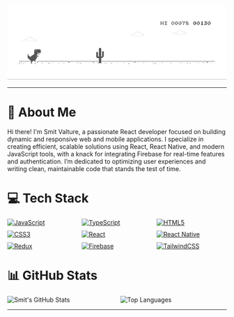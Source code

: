 <a href="https://chromedino.com">
  <picture>
    <source media="(prefers-color-scheme: dark)" srcset="./public/README/img/dino-dark.gif" />
    <source media="(prefers-color-scheme: light)" srcset="./public/README/img/dino.gif" />
    <img alt="https://smitvalture.netlify.app" src="./public/README/img/dino.gif" />
  </picture>
</a>

---

# 💫 About Me
Hi there! I'm Smit Valture, a passionate React developer focused on building dynamic and responsive web and mobile applications. I specialize in creating efficient, scalable solutions using React, React Native, and modern JavaScript tools, with a knack for integrating Firebase for real-time features and authentication. I’m dedicated to optimizing user experiences and writing clean, maintainable code that stands the test of time.

# 💻 Tech Stack
<div style="display: grid; grid-template-columns: repeat(3, 1fr); gap: 10px;">
  <a href="#"><img src="https://img.shields.io/badge/JAVASCRIPT-%23323330.svg?style=for-the-badge&logo=javascript&logoColor=%23F7DF1E" alt="JavaScript" /></a>
  <a href="#"><img src="https://img.shields.io/badge/TYPESCRIPT-%23007ACC.svg?style=for-the-badge&logo=typescript&logoColor=white" alt="TypeScript" /></a>
  <a href="#"><img src="https://img.shields.io/badge/HTML5-%23E34F26.svg?style=for-the-badge&logo=html5&logoColor=white" alt="HTML5" /></a>
  <a href="#"><img src="https://img.shields.io/badge/CSS3-%231572B6.svg?style=for-the-badge&logo=css3&logoColor=white" alt="CSS3" /></a>
  <a href="#"><img src="https://img.shields.io/badge/REACT-%2320232a.svg?style=for-the-badge&logo=react&logoColor=%2361DAFB" alt="React" /></a>
  <a href="#"><img src="https://img.shields.io/badge/REACT%20NATIVE-%2320232a.svg?style=for-the-badge&logo=react&logoColor=%2361DAFB" alt="React Native" /></a>
  <a href="#"><img src="https://img.shields.io/badge/REDUX-%23593d88.svg?style=for-the-badge&logo=redux&logoColor=white" alt="Redux" /></a>
  <a href="#"><img src="https://img.shields.io/badge/FIREBASE-%23039BE5.svg?style=for-the-badge&logo=firebase" alt="Firebase" /></a>
  <a href="#"><img src="https://img.shields.io/badge/TAILWINDCSS-%2338B2AC.svg?style=for-the-badge&logo=tailwind-css&logoColor=white" alt="TailwindCSS" /></a>
</div>

# 📊 GitHub Stats
<div style="display: grid; grid-template-columns: repeat(2, 1fr); gap: 15px;">
  <img src="https://github-readme-stats.vercel.app/api?username=smitvalture&show_icons=true&theme=radical" alt="Smit's GitHub Stats" />
  <img src="https://github-readme-stats.vercel.app/api/top-langs/?username=smitvalture&layout=compact&theme=radical" alt="Top Languages" />
</div>

---
